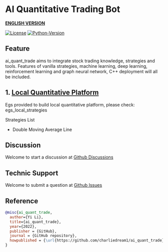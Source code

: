 # AI Quantitative Trading Bot  
[**ENGLISH VERSION**](https://github.com/charliedream1/ai_quant_trade/blob/master/README_EN.md)

[![License](https://img.shields.io/badge/License-Apache%202.0-brightgreen.svg)](https://opensource.org/licenses/Apache-2.0)
[![Python-Version](https://img.shields.io/badge/Python-3.7%7C3.8-brightgreen)](https://github.com/charliedream1/ai_quant_trade)

## Feature
ai_quant_trade aims to integrate stock trading knowledge, strategies and tools. Features of vanilla strategies, 
machine learning, deep learning, reinforcement learning and graph neural network, C++ deployment will all be included.

## 1. [**Local Quantitative Platform**](https://github.com/charliedream1/ai_quant_trade/tree/master/egs_local_strategies)
Egs provided to build local quantitative platform, please check: egs_local_strategies

Strategies List
- Double Moving Average Line


## Discussion
Welcome to start a discussion at [Github Discussions](https://github.com/charliedream1/ai_quant_trade/discussions)


## Technic Support
Welcome to submit a question at [Github Issues](https://github.com/charliedream1/ai_quant_trade/issues)


## Reference

``` bibtex
@misc{ai_quant_trade,
  author={Yi Li},
  title={ai_quant_trade},
  year={2022},
  publisher = {GitHub},
  journal = {GitHub repository},
  howpublished = {\url{https://github.com/charliedream1/ai_quant_trade}},
}

```

